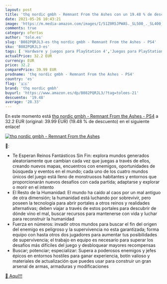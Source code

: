 ```yaml
---
layout: post
title: 'thq nordic gmbh - Remnant From the Ashes con un 19.48 % de descuento'
date: 2021-05-26 10:43:21
image: 'https://m.media-amazon.com/images/I/51Z0R5JPWAS._SL500_._SL400_.jpg'
comments: true
category: ofertas
author: 'tole.es'
slug: 'B082PQRJL3-es thq nordic gmbh - Remnant From the Ashes - PS4'
sku: 'B082PQRJL3-es'
tags: [ 'Hardware y juegos para PlayStation 4','Juegos para PlayStation 4','Videojuegos','ps4','thq nordic gmbh', ]
actualPrice: 32.2 EUR
currency: EUR
price: 32.2
comparePrice: 39.99 EUR
prodname: 'thq nordic gmbh - Remnant From the Ashes - PS4'
country: 'es'
flag: '🇪🇸'
brand: 'thq nordic gmbh'
buyurl: 'https://www.amazon.es/dp/B082PQRJL3/?tag=tolees-21'
descuento: '19.48'
average: '28.33'
---
```


En este momento está [thq nordic gmbh - Remnant From the Ashes - PS4](https://www.amazon.es/dp/B082PQRJL3/?tag=tolees-21) a 32.2 EUR (original: 39.99 EUR) (19.48 %  de descuento) en el siguiente enlace!

[![thq nordic gmbh - Remnant From the Ashes](https://m.media-amazon.com/images/I/51Z0R5JPWAS._SL500_._SL400_.jpg)](https://www.amazon.es/dp/B082PQRJL3/?tag=tolees-21)

🔎:

- Te Esperan Reinos Fantásticos Sin Fin: explora mundos generados aleatoriamente que cambian cada vez que juegas a través de ellos, creando nuevos mapas, encuentros con enemigos, oportunidades de búsqueda y eventos en el mundo; cada uno de los cuatro mundos únicos del juego está lleno de monstruosos habitantes y entornos que proporcionarán nuevos desafíos con cada partida; adaptarse y explorar o morir en el intento
- El Resto de la Humanidad: El mundo ha caído al caos por un mal antiguo de otra dimensión; la humanidad está luchando por sobrevivir, pero poseen la tecnología para abrir portales a otros reinos y realidades alternativas; deben viajar a través de estos portales para descubrir de dónde vino el mal, buscar recursos para mantenerse con vida y luchar para reconstruir la humanidad
- Fuerza en números: invadir otros mundos para buscar el fin del origen del enemigo es peligroso y la supervivencia no esta garantizada; forma equipo con hasta otros dos jugadores para aumentar tus posibilidades de supervivencia; el trabajo en equipo es necesario para superar los desafíos más difíciles del juego y desbloquear mayores recompensas
- Buscar; potenciar; especializar: Supera a poderosos enemigos y jefes épicos en entornos hostiles para ganar experiencia, botín valioso y materiales de actualización que puedes usar para construir un gran arsenal de armas, armaduras y modificaciones

[🛒 Aquí!!!](https://www.amazon.es/dp/B082PQRJL3/?tag=tolees-21)

